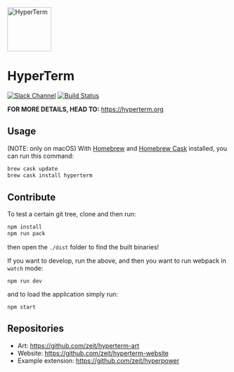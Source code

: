 <img width="100" src="https://cdn.rawgit.com/zeit/hyperterm-art/master/branding/Hyperterm-Mark.svg" alt="HyperTerm">

# HyperTerm

[![Slack Channel](https://zeit-slackin.now.sh/badge.svg)](https://zeit.chat/)
[![Build Status](https://travis-ci.org/zeit/hyperterm.svg?branch=master)](https://travis-ci.org/zeit/hyperterm)

**FOR MORE DETAILS, HEAD TO:** https://hyperterm.org

## Usage

(NOTE: only on macOS) With [Homebrew](http://brew.sh/) and [Homebrew Cask](https://caskroom.github.io/) installed, you can run this command:

```bash
brew cask update
brew cask install hyperterm
```


## Contribute

To test a certain git tree, clone and then run:

```bash
npm install
npm run pack
```

then open the `./dist` folder to find the built binaries!

If you want to develop, run the above, and then you want to
run webpack in `watch` mode:

```
npm run dev
```

and to load the application simply run:

```
npm start
```

## Repositories

- Art: https://github.com/zeit/hyperterm-art
- Website: https://github.com/zeit/hyperterm-website
- Example extension: https://github.com/zeit/hyperpower
